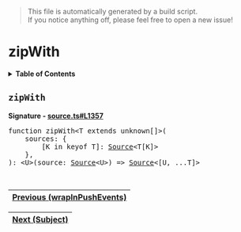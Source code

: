 > This file is automatically generated by a build script.<br>If you notice anything off, please feel free to open a new issue!

# zipWith

<details><summary><b>Table of Contents</b></summary>

1. [<code>zipWith</code>](#zipWith)</details>

## <a name="zipWith"></a><code>zipWith</code>

<b>Signature - [source.ts#L1357](..\/..\/packages\/core\/src\/source.ts#L1357)</b>

<pre>function zipWith&lt;T extends unknown[]&gt;(<br>    sources: {<br>        [K in keyof T]: <a href="../03-api-source/00-Source.md#Source-Interface">Source</a>&lt;T[K]&gt;<br>    },<br>): &lt;U&gt;(source: <a href="../03-api-source/00-Source.md#Source-Interface">Source</a>&lt;U&gt;) =&gt; <a href="../03-api-source/00-Source.md#Source-Interface">Source</a>&lt;[U, ...T]&gt;</pre><br>

| [Previous \(wrapInPushEvents\)](108-wrapInPushEvents.md#readme) |
| --- |

<div align="right">

| [Next \(Subject\)](..\/05-api-subject\/00-Subject.md#readme) |
| --- |
</div>
